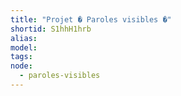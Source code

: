 ```yaml
---
title: "Projet � Paroles visibles �"
shortid: S1hhH1hrb
alias: 
model: 
tags: 
node: 
  - paroles-visibles
--- 
```

 